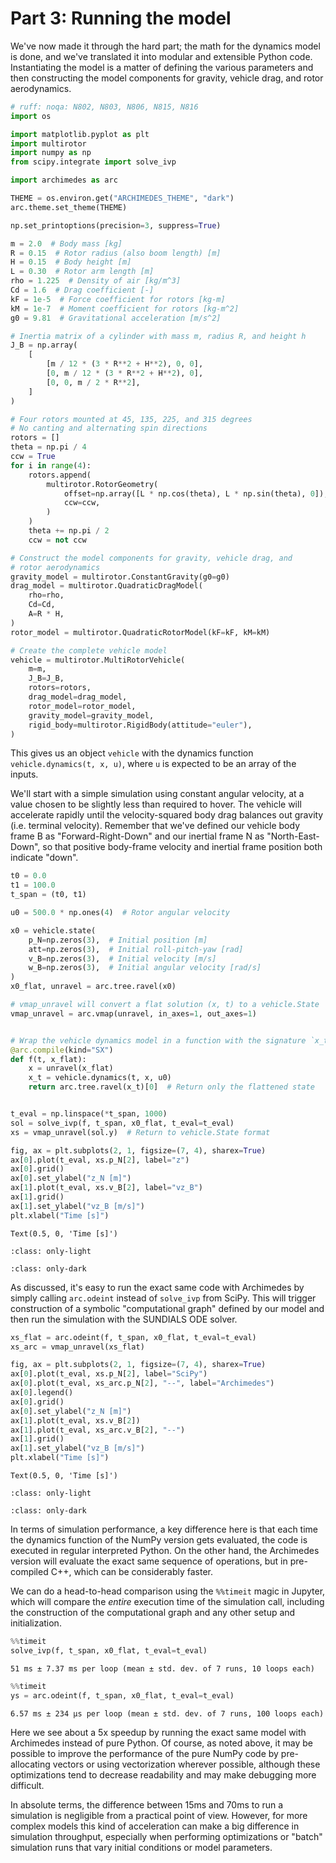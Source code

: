 # Part 3: Running the model

We've now made it through the hard part; the math for the dynamics model is done, and we've translated it into modular and extensible Python code.
Instantiating the model is a matter of defining the various parameters and then constructing the model components for gravity, vehicle drag, and rotor aerodynamics.


```python
# ruff: noqa: N802, N803, N806, N815, N816
import os

import matplotlib.pyplot as plt
import multirotor
import numpy as np
from scipy.integrate import solve_ivp

import archimedes as arc

THEME = os.environ.get("ARCHIMEDES_THEME", "dark")
arc.theme.set_theme(THEME)

np.set_printoptions(precision=3, suppress=True)
```


```python
m = 2.0  # Body mass [kg]
R = 0.15  # Rotor radius (also boom length) [m]
H = 0.15  # Body height [m]
L = 0.30  # Rotor arm length [m]
rho = 1.225  # Density of air [kg/m^3]
Cd = 1.6  # Drag coefficient [-]
kF = 1e-5  # Force coefficient for rotors [kg-m]
kM = 1e-7  # Moment coefficient for rotors [kg-m^2]
g0 = 9.81  # Gravitational acceleration [m/s^2]

# Inertia matrix of a cylinder with mass m, radius R, and height h
J_B = np.array(
    [
        [m / 12 * (3 * R**2 + H**2), 0, 0],
        [0, m / 12 * (3 * R**2 + H**2), 0],
        [0, 0, m / 2 * R**2],
    ]
)

# Four rotors mounted at 45, 135, 225, and 315 degrees
# No canting and alternating spin directions
rotors = []
theta = np.pi / 4
ccw = True
for i in range(4):
    rotors.append(
        multirotor.RotorGeometry(
            offset=np.array([L * np.cos(theta), L * np.sin(theta), 0]),
            ccw=ccw,
        )
    )
    theta += np.pi / 2
    ccw = not ccw

# Construct the model components for gravity, vehicle drag, and
# rotor aerodynamics
gravity_model = multirotor.ConstantGravity(g0=g0)
drag_model = multirotor.QuadraticDragModel(
    rho=rho,
    Cd=Cd,
    A=R * H,
)
rotor_model = multirotor.QuadraticRotorModel(kF=kF, kM=kM)

# Create the complete vehicle model
vehicle = multirotor.MultiRotorVehicle(
    m=m,
    J_B=J_B,
    rotors=rotors,
    drag_model=drag_model,
    rotor_model=rotor_model,
    gravity_model=gravity_model,
    rigid_body=multirotor.RigidBody(attitude="euler"),
)
```

This gives us an object `vehicle` with the dynamics function `vehicle.dynamics(t, x, u)`, where `u` is expected to be an array of the inputs.

We'll start with a simple simulation using constant angular velocity, at a value chosen to be slightly less than required to hover.
The vehicle will accelerate rapidly until the velocity-squared body drag balances out gravity (i.e. terminal velocity).
Remember that we've defined our vehicle body frame B as "Forward-Right-Down" and our inertial frame N as "North-East-Down", so that positive body-frame velocity and inertial frame position both indicate "down".


```python
t0 = 0.0
t1 = 100.0
t_span = (t0, t1)

u0 = 500.0 * np.ones(4)  # Rotor angular velocity

x0 = vehicle.state(
    p_N=np.zeros(3),  # Initial position [m]
    att=np.zeros(3),  # Initial roll-pitch-yaw [rad]
    v_B=np.zeros(3),  # Initial velocity [m/s]
    w_B=np.zeros(3),  # Initial angular velocity [rad/s]
)
x0_flat, unravel = arc.tree.ravel(x0)

# vmap_unravel will convert a flat solution (x, t) to a vehicle.State
vmap_unravel = arc.vmap(unravel, in_axes=1, out_axes=1)


# Wrap the vehicle dynamics model in a function with the signature `x_t = f(t, x)`
@arc.compile(kind="SX")
def f(t, x_flat):
    x = unravel(x_flat)
    x_t = vehicle.dynamics(t, x, u0)
    return arc.tree.ravel(x_t)[0]  # Return only the flattened state


t_eval = np.linspace(*t_span, 1000)
sol = solve_ivp(f, t_span, x0_flat, t_eval=t_eval)
xs = vmap_unravel(sol.y)  # Return to vehicle.State format
```


```python
fig, ax = plt.subplots(2, 1, figsize=(7, 4), sharex=True)
ax[0].plot(t_eval, xs.p_N[2], label="z")
ax[0].grid()
ax[0].set_ylabel("z_N [m]")
ax[1].plot(t_eval, xs.v_B[2], label="vz_B")
ax[1].grid()
ax[1].set_ylabel("vz_B [m/s]")
plt.xlabel("Time [s]")
```




    Text(0.5, 0, 'Time [s]')




    

```{image} multirotor03_files/multirotor03_5_1.png
:class: only-light
```

```{image} multirotor03_files/multirotor03_5_1_dark.png
:class: only-dark
```
    


As discussed, it's easy to run the exact same code with Archimedes by simply calling `arc.odeint` instead of `solve_ivp` from SciPy.
This will trigger construction of a symbolic "computational graph" defined by our model and then run the simulation with the SUNDIALS ODE solver.


```python
xs_flat = arc.odeint(f, t_span, x0_flat, t_eval=t_eval)
xs_arc = vmap_unravel(xs_flat)
```


```python
fig, ax = plt.subplots(2, 1, figsize=(7, 4), sharex=True)
ax[0].plot(t_eval, xs.p_N[2], label="SciPy")
ax[0].plot(t_eval, xs_arc.p_N[2], "--", label="Archimedes")
ax[0].legend()
ax[0].grid()
ax[0].set_ylabel("z_N [m]")
ax[1].plot(t_eval, xs.v_B[2])
ax[1].plot(t_eval, xs_arc.v_B[2], "--")
ax[1].grid()
ax[1].set_ylabel("vz_B [m/s]")
plt.xlabel("Time [s]")
```




    Text(0.5, 0, 'Time [s]')




    

```{image} multirotor03_files/multirotor03_8_1.png
:class: only-light
```

```{image} multirotor03_files/multirotor03_8_1_dark.png
:class: only-dark
```
    


In terms of simulation performance, a key difference here is that each time the dynamics function of the NumPy version gets evaluated, the code is executed in regular interpreted Python.
On the other hand, the Archimedes version will evaluate the exact same sequence of operations, but in pre-compiled C++, which can be considerably faster.

We can do a head-to-head comparison using the `%%timeit` magic in Jupyter, which will compare the _entire_ execution time of the simulation call, including the construction of the computational graph and any other setup and initialization.


```python
%%timeit
solve_ivp(f, t_span, x0_flat, t_eval=t_eval)
```

    51 ms ± 7.37 ms per loop (mean ± std. dev. of 7 runs, 10 loops each)



```python
%%timeit
ys = arc.odeint(f, t_span, x0_flat, t_eval=t_eval)
```

    6.57 ms ± 234 μs per loop (mean ± std. dev. of 7 runs, 100 loops each)


Here we see about a 5x speedup by running the exact same model with Archimedes instead of pure Python.
Of course, as noted above, it may be possible to improve the performance of the pure NumPy code by pre-allocating vectors or using vectorization wherever possible, although these optimizations tend to decrease readability and may make debugging more difficult.

In absolute terms, the difference between 15ms and 70ms to run a simulation is negligible from a practical point of view.
However, for more complex models this kind of acceleration can make a big difference in simulation throughput, especially when performing optimizations or "batch" simulation runs that vary initial conditions or model parameters.

